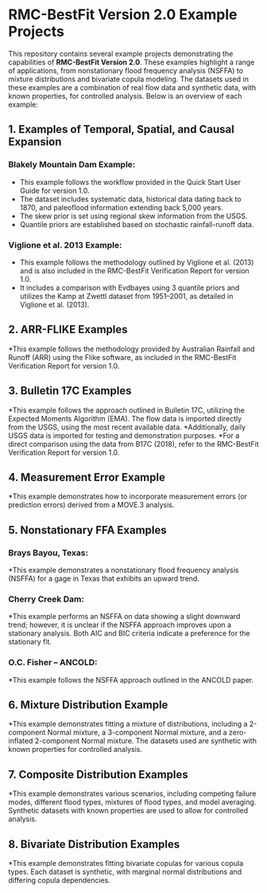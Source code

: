 # RMC-BestFit Version 2.0 Example Projects
This repository contains several example projects demonstrating the capabilities of **RMC-BestFit Version 2.0**. These examples highlight a range of applications, from nonstationary flood frequency analysis (NSFFA) to mixture distributions and bivariate copula modeling. The datasets used in these examples are a combination of real flow data and synthetic data, with known properties, for controlled analysis. Below is an overview of each example:

## 1. Examples of Temporal, Spatial, and Causal Expansion
### Blakely Mountain Dam Example:
* This example follows the workflow provided in the Quick Start User Guide for version 1.0.
* The dataset includes systematic data, historical data dating back to 1870, and paleoflood information extending back 5,000 years.
* The skew prior is set using regional skew information from the USGS.
* Quantile priors are established based on stochastic rainfall-runoff data.

### Viglione et al. 2013 Example:
* This example follows the methodology outlined by Viglione et al. (2013) and is also included in the RMC-BestFit Verification Report for version 1.0.
* It includes a comparison with Evdbayes using 3 quantile priors and utilizes the Kamp at Zwettl dataset from 1951–2001, as detailed in Viglione et al. (2013).

## 2. ARR-FLIKE Examples
*This example follows the methodology provided by Australian Rainfall and Runoff (ARR) using the Flike software, as included in the RMC-BestFit Verification Report for version 1.0.

## 3. Bulletin 17C Examples
*This example follows the approach outlined in Bulletin 17C, utilizing the Expected Moments Algorithm (EMA). The flow data is imported directly from the USGS, using the most recent available data.
*Additionally, daily USGS data is imported for testing and demonstration purposes.
*For a direct comparison using the data from B17C (2018), refer to the RMC-BestFit Verification Report for version 1.0.

## 4. Measurement Error Example
*This example demonstrates how to incorporate measurement errors (or prediction errors) derived from a MOVE.3 analysis.

## 5. Nonstationary FFA Examples
### Brays Bayou, Texas:
*This example demonstrates a nonstationary flood frequency analysis (NSFFA) for a gage in Texas that exhibits an upward trend.

### Cherry Creek Dam:
*This example performs an NSFFA on data showing a slight downward trend; however, it is unclear if the NSFFA approach improves upon a stationary analysis. Both AIC and BIC criteria indicate a preference for the stationary fit.

### O.C. Fisher – ANCOLD:
*This example follows the NSFFA approach outlined in the ANCOLD paper.

## 6. Mixture Distribution Example
*This example demonstrates fitting a mixture of distributions, including a 2-component Normal mixture, a 3-component Normal mixture, and a zero-inflated 2-component Normal mixture. The datasets used are synthetic with known properties for controlled analysis. 

## 7. Composite Distribution Examples
*This example demonstrates various scenarios, including competing failure modes, different flood types, mixtures of flood types, and model averaging. Synthetic datasets with known properties are used to allow for controlled analysis.

## 8. Bivariate Distribution Examples
*This example demonstrates fitting bivariate copulas for various copula types. Each dataset is synthetic, with marginal normal distributions and differing copula dependencies.
